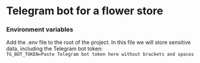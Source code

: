 # Telegram bot for a flower store


### Environment variables

Add the .env file to the root of the project. In this file we will store sensitive data, including the Telegram bot token:<br>
`TG_BOT_TOKEN=Paste Telegram bot token here without brackets and spaces`
